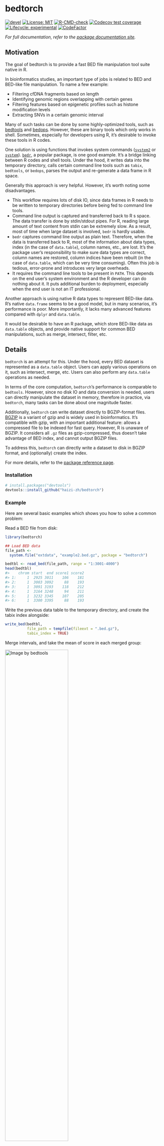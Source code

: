 
<!-- README.md is generated from README.Rmd. Please edit that file -->

# bedtorch

<!-- badges: start -->

[![devel](https://img.shields.io/badge/devel%20version-0.1.6-blue.svg)](https://github.com/haizi-zh/bedtorch)
[![License:
MIT](https://img.shields.io/badge/license-MIT-blue.svg)](https://cran.r-project.org/web/licenses/MIT)
[![R-CMD-check](https://github.com/haizi-zh/bedtorch/workflows/R-CMD-check/badge.svg)](https://github.com/haizi-zh/bedtorch/actions)
[![Codecov test
coverage](https://codecov.io/gh/haizi-zh/bedtorch/branch/main/graph/badge.svg)](https://github.com/haizi-zh/bedtorch/actions)
[![Lifecycle:
experimental](https://img.shields.io/badge/lifecycle-experimental-orange.svg)](https://lifecycle.r-lib.org/articles/stages.html#experimental)
[![CodeFactor](https://www.codefactor.io/repository/github/haizi-zh/bedtorch/badge)](https://www.codefactor.io/repository/github/haizi-zh/bedtorch)

<!-- badges: end -->

*For full documentation, refer to the [package documentation
site](https://haizi-zh.github.io/bedtorch/).*

## Motivation

The goal of bedtorch is to provide a fast BED file manipulation tool
suite native in R.

In bioinformatics studies, an important type of jobs is related to BED
and BED-like file manipulation. To name a few example:

-   Filtering cfDNA fragments based on length
-   Identifying genomic regions overlapping with certain genes
-   Filtering features based on epigenetic profiles such as histone
    modification levels
-   Extracting SNVs in a certain genomic interval

Many of such tasks can be done by some highly-optimized tools, such as
[bedtools](https://bedtools.readthedocs.io/en/latest/) and
[bedops](https://bedops.readthedocs.io/en/latest/). However, these are
binary tools which only works in shell. Sometimes, especially for
developers using R, it’s desirable to invoke these tools in R codes.

One solution is using functions that invokes system commands
([`system2`](https://www.rdocumentation.org/packages/base/versions/3.6.2/topics/system2)
or
[`system`](https://www.rdocumentation.org/packages/base/versions/3.6.2/topics/system)).
[`bedr`](https://cran.r-project.org/web/packages/bedr/vignettes/Using-bedr.html),
a popular package, is one good example. It’s a bridge linking between R
codes and shell tools. Under the hood, it writes data into the temporary
directory, calls certain command line tools such as `tabix`, `bedtools`,
or `bedops`, parses the output and re-generate a data frame in R space.

Generally this approach is very helpful. However, it’s worth noting some
disadvantages.

-   This workflow requires lots of disk IO, since data frames in R needs
    to be written to temporary directories before being fed to command
    line tools.
-   Command line output is captured and transferred back to R s space.
    The data transfer is done by stdin/stdout pipes. For R, reading
    large amount of text content from stdin can be extremely slow. As a
    result, most of time when large dataset is involved, `bedr` is
    hardly usable.
-   `bedr` captures command line output as plain text. Therefore, when
    the data is transferred back to R, most of the information about
    data types, index (in the case of `data.table`), column names, etc.,
    are lost. It’s the package user’s responsibility to make sure data
    types are correct, column names are restored, column indices have
    been rebuilt (in the case of `data.table`, which can be very time
    consuming). Often this job is tedious, error-prone and introduces
    very large overheads.
-   It requires the command line tools to be present in `PATH`. This
    depends on the end user’s system environment and the R developer can
    do nothing about it. It puts additional burden to deployment,
    especially when the end user is not an IT professional.

Another approach is using native R data types to represent BED-like
data. R’s native `data.frame` seems to be a good model, but in many
scenarios, it’s performance is poor. More importantly, it lacks many
advanced features compared with `dplyr` and `data.table`.

It would be desirable to have an R package, which store BED-like data as
`data.table` objects, and provide native support for common BED
manipulations, such as merge, intersect, filter, etc.

## Details

`bedtorch` is an attempt for this. Under the hood, every BED dataset is
represented as a `data.table` object. Users can apply various operations
on it, such as intersect, merge, etc. Users can also perform any
`data.table` operations as needed.

In terms of the core computation, `bedtorch`’s performance is comparable
to `bedtools`. However, since no disk IO and data conversion is needed,
users can directly manipulate the dataset in memory, therefore in
practice, via `bedtorch`, many tasks can be done about one magnitude
faster.

Additionally, `bedtorch` can write dataset directly to BGZIP-format
files. [BGZIP](http://www.htslib.org/doc/bgzip.html) is a variant of
gzip and is widely used in bioinformatics. It’s compatible with gzip,
with an important additional feature: allows a compressed file to be
indexed for fast query. However, R is unaware of BGZIP. It considers all
`.gz` files as gzip-compressed, thus doesn’t take advantage of BED
index, and cannot output BGZIP files.

To address this, `bedtorch` can directly write a dataset to disk in
BGZIP format, and (optionally) create the index.

For more details, refer to the [package reference
page](https://haizi-zh.github.io/bedtorch/reference/index.html).

### Installation

``` r
# install.packages("devtools")
devtools::install_github("haizi-zh/bedtorch")
```

### Example

Here are several basic examples which shows you how to solve a common
problem:

Read a BED file from disk:

``` r
library(bedtorch)

## Load BED data
file_path <-
  system.file("extdata", "example2.bed.gz", package = "bedtorch")

bedtbl <- read_bed(file_path, range = "1:3001-4000")
head(bedtbl)
#>    chrom start  end score1 score2
#> 1:     1  2925 3011    106    181
#> 2:     1  3003 3092     88    193
#> 3:     1  3091 3193    118    212
#> 4:     1  3164 3248     94    211
#> 5:     1  3232 3345    107    205
#> 6:     1  3300 3395     88    193
```

Write the previous data table to the temporary directory, and create the
tabix index alongside:

``` r
write_bed(bedtbl,
          file_path = tempfile(fileext = ".bed.gz"),
          tabix_index = TRUE)
```

Merge intervals, and take the mean of score in each merged group:

[<img src="https://bedtools.readthedocs.io/en/latest/_images/merge-glyph.png" alt="Image by bedtools" width="64%"/>](https://bedtools.readthedocs.io/en/latest/)

*Image by [bedtools](https://bedtools.readthedocs.io/en/latest/)*

``` r
operation = list(mean_score = function(x) mean(x$score1))
merged <- merge_bed(bedtbl, operation = operation)
head(merged)
#>    chrom start  end mean_score
#> 1:     1  2925 4016   99.07143
```

Find intersections between two datasets:

[<img src="https://bedtools.readthedocs.io/en/latest/_images/intersect-glyph.png" alt="Image by bedtools" width="64%"/>](https://bedtools.readthedocs.io/en/latest/)

*Image by [bedtools](https://bedtools.readthedocs.io/en/latest/)*

``` r
file_path1 <- system.file("extdata", "example_merge.bed", package = "bedtorch")
file_path2 <- system.file("extdata", "example_intersect_y.bed", package = "bedtorch")

tbl_x <- read_bed(file_path1)
tbl_y <- read_bed(file_path2)
head(intersect_bed(tbl_x, tbl_y))
#>    chrom start end score
#> 1:    21    22  25     7
#> 2:    21    26  30     7
#> 3:    21    29  35     9
#> 4:    21    47  49     1
#> 5:    21    47  50     2
#> 6:    21    53  55     5
```

Shuffle a BED data table across the genome:

[<img src="https://bedtools.readthedocs.io/en/latest/_images/shuffle-glyph.png" alt="Image by bedtools" width="64%"/>](https://bedtools.readthedocs.io/en/latest/)

*Image by [bedtools](https://bedtools.readthedocs.io/en/latest/)*

``` r
head(shuffle_bed(tbl_x))
#>    chrom    start      end score
#> 1:    21  2056766  2056772     9
#> 2:    21 11889243 11889248     4
#> 3:    21 20243430 20243433     7
#> 4:    21 20594071 20594078     5
#> 5:    21 24460076 24460080     7
#> 6:    21 26074760 26074763     5
```

Calculate Jaccard statistics between the two BED data tables:

[<img src="https://bedtools.readthedocs.io/en/latest/_images/jaccard-glyph.png" alt="Image by bedtools" width="64%"/>](https://bedtools.readthedocs.io/en/latest/)

*Image by [bedtools](https://bedtools.readthedocs.io/en/latest/)*

``` r
head(jaccard_bed(tbl_x, tbl_y))
#>    intersection union   jaccard n_intersections
#> 1:           33    94 0.3510638               8
```

### Performance

The following is the result of a simple benchmark for three common BED
manipulations: merge, intersect and map.

Benchmark platform information:

-   OS: macOS Big Sur 11.1
-   CPU: 2.7 GHz Quad-Core Intel Core i7
-   Memory: 16 GB LPDDR3

<img src="https://raw.githubusercontent.com/haizi-zh/bedtorch/main/data-raw/benchmark.png" width="64%/"/>

From the benchmark result, we can see that for all three tasks,
`bedtorch` uses much less time than `bedtools`.

Note: this does not mean `bedtools` is indeed slower than `bedtorch` at
performing the actual computation. Don’t forget `bedtools` requires
large amount of disk IO, while `bedtorch` does not.

## See also

Many features are inspired by bedtools. Thus, it’s helpful to get
familiar with bedtool’s documentation:
<https://bedtools.readthedocs.io/en/latest/index.html>

